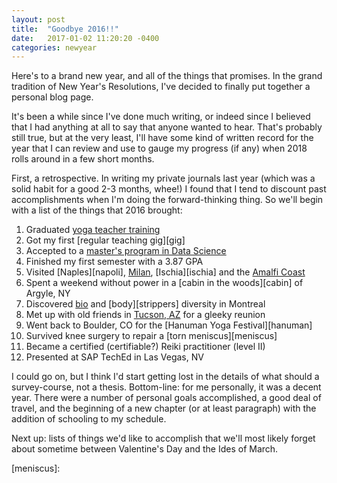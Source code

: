 ```yaml
---
layout: post
title:  "Goodbye 2016!!"
date:   2017-01-02 11:20:20 -0400
categories: newyear 
---
```

Here's to a brand new year, and all of the things that promises. In the grand tradition of New Year's Resolutions, I've decided to finally put together a personal blog page.

It's been a while since I've done much writing, or indeed since I believed that I had anything at all to say that anyone wanted to hear. That's probably still true, but at the very least, I'll have some kind of written record for the year that I can review and use to gauge my progress (if any) when 2018 rolls around in a few short months.

First, a retrospective. In writing my private journals last year (which was a solid habit for a good 2-3 months, whee!) I found that I tend to discount past accomplishments when I'm doing the forward-thinking thing. So we'll begin with a list of the things that 2016 brought:

1. Graduated [yoga teacher training][ytt]
2. Got my first [regular teaching gig][gig]
3. Accepted to a [master's program in Data Science][mcsds]
4. Finished my first semester with a 3.87 GPA
5. Visited [Naples][napoli], [Milan][milano], [Ischia][ischia] and the [Amalfi Coast][amalfi]
6. Spent a weekend without power in a [cabin in the woods][cabin] of Argyle, NY
7. Discovered [bio][biodome] and [body][strippers] diversity in Montreal
8. Met up with old friends in [Tucson, AZ][tucson] for a gleeky reunion
9. Went back to Boulder, CO for the [Hanuman Yoga Festival][hanuman]
10. Survived knee surgery to repair a [torn meniscus][meniscus]
11. Became a certified (certifiable?) Reiki practitioner (level II)
12. Presented at SAP TechEd in Las Vegas, NV


I could go on, but I think I'd start getting lost in the details of what should a survey-course, not a thesis. Bottom-line: for me personally, it was a decent year. There were a number of personal goals accomplished, a good deal of travel, and the beginning of a new chapter (or at least paragraph) with the addition of schooling to my schedule.


Next up: lists of things we'd like to accomplish that we'll most likely forget about sometime between Valentine's Day and the Ides of March. 

[ytt]: 
[gig]:   
[mcsds]:
[napoli]: 
[milano]:
[ischia]:
[amalfi]:
[cabin]:
[biodome]:
[strippers]:
[tucson]:
[hanuman]:
[meniscus]:
